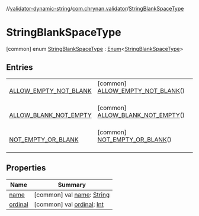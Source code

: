 //[validator-dynamic-string](../../../index.md)/[com.chrynan.validator](../index.md)/[StringBlankSpaceType](index.md)



# StringBlankSpaceType  
 [common] enum [StringBlankSpaceType](index.md) : [Enum](https://kotlinlang.org/api/latest/jvm/stdlib/kotlin/-enum/index.html)<[StringBlankSpaceType](index.md)>    


## Entries  
  
| | |
|---|---|
| <a name="com.chrynan.validator/StringBlankSpaceType.ALLOW_EMPTY_NOT_BLANK///PointingToDeclaration/"></a>[ALLOW_EMPTY_NOT_BLANK](-a-l-l-o-w_-e-m-p-t-y_-n-o-t_-b-l-a-n-k/index.md)| <a name="com.chrynan.validator/StringBlankSpaceType.ALLOW_EMPTY_NOT_BLANK///PointingToDeclaration/"></a> [common] [ALLOW_EMPTY_NOT_BLANK](-a-l-l-o-w_-e-m-p-t-y_-n-o-t_-b-l-a-n-k/index.md)()  <br>   <br>|
| <a name="com.chrynan.validator/StringBlankSpaceType.ALLOW_BLANK_NOT_EMPTY///PointingToDeclaration/"></a>[ALLOW_BLANK_NOT_EMPTY](-a-l-l-o-w_-b-l-a-n-k_-n-o-t_-e-m-p-t-y/index.md)| <a name="com.chrynan.validator/StringBlankSpaceType.ALLOW_BLANK_NOT_EMPTY///PointingToDeclaration/"></a> [common] [ALLOW_BLANK_NOT_EMPTY](-a-l-l-o-w_-b-l-a-n-k_-n-o-t_-e-m-p-t-y/index.md)()  <br>   <br>|
| <a name="com.chrynan.validator/StringBlankSpaceType.NOT_EMPTY_OR_BLANK///PointingToDeclaration/"></a>[NOT_EMPTY_OR_BLANK](-n-o-t_-e-m-p-t-y_-o-r_-b-l-a-n-k/index.md)| <a name="com.chrynan.validator/StringBlankSpaceType.NOT_EMPTY_OR_BLANK///PointingToDeclaration/"></a> [common] [NOT_EMPTY_OR_BLANK](-n-o-t_-e-m-p-t-y_-o-r_-b-l-a-n-k/index.md)()  <br>   <br>|


## Properties  
  
|  Name |  Summary | 
|---|---|
| <a name="com.chrynan.validator/StringBlankSpaceType/name/#/PointingToDeclaration/"></a>[name](index.md#%5Bcom.chrynan.validator%2FStringBlankSpaceType%2Fname%2F%23%2FPointingToDeclaration%2F%5D%2FProperties%2F1584461913)| <a name="com.chrynan.validator/StringBlankSpaceType/name/#/PointingToDeclaration/"></a> [common] val [name](index.md#%5Bcom.chrynan.validator%2FStringBlankSpaceType%2Fname%2F%23%2FPointingToDeclaration%2F%5D%2FProperties%2F1584461913): [String](https://kotlinlang.org/api/latest/jvm/stdlib/kotlin/-string/index.html)   <br>|
| <a name="com.chrynan.validator/StringBlankSpaceType/ordinal/#/PointingToDeclaration/"></a>[ordinal](index.md#%5Bcom.chrynan.validator%2FStringBlankSpaceType%2Fordinal%2F%23%2FPointingToDeclaration%2F%5D%2FProperties%2F1584461913)| <a name="com.chrynan.validator/StringBlankSpaceType/ordinal/#/PointingToDeclaration/"></a> [common] val [ordinal](index.md#%5Bcom.chrynan.validator%2FStringBlankSpaceType%2Fordinal%2F%23%2FPointingToDeclaration%2F%5D%2FProperties%2F1584461913): [Int](https://kotlinlang.org/api/latest/jvm/stdlib/kotlin/-int/index.html)   <br>|

